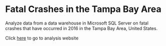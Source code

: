 # Fatal Crashes in the Tampa Bay Area
Analyze data from a data warehouse in Microsoft SQL Server on fatal crashes that have occurred in 2016 in the Tampa Bay Area, United States.

Click [here](https://swtong.github.io/fatal_crashes/) to go to analysis website
